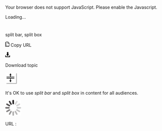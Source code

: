 Your browser does not support JavaScript. Please enable the Javascript.

Loading...

# 

split bar, split box

![Copy URL](split-bar-split-box_files/Copy.png)
Copy URL

![Download](split-bar-split-box_files/Download.png)

Download topic

![](split-bar-split-box_files/1404636417.png)

It's OK to use *split bar* and *split box* in content for all audiences.

![In progress](split-bar-split-box_files/activity-large.gif)

URL :
